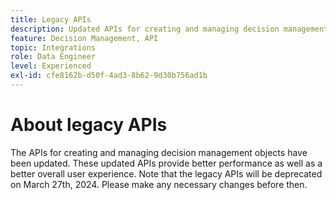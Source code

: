 ```yaml
---
title: Legacy APIs
description: Updated APIs for creating and managing decision management objects.
feature: Decision Management, API
topic: Integrations
role: Data Engineer
level: Experienced
exl-id: cfe8162b-d50f-4ad3-8b62-9d30b756ad1b
---
```

# About legacy APIs

The APIs for creating and managing decision management objects have been updated. These updated APIs provide better performance as well as a better overall user experience. Note that the legacy APIs will be deprecated on March 27th, 2024. Please make any necessary changes before then.
